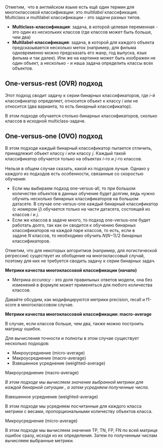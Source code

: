 
Отметим,  что в английском языке есть ещё один термин для многоклассовой классификации: это _multilabel_ классификация. Multiclass и multilabel классификации - это задачи разных типов.

- **Multiclass-классификация**: задача, в которой целевая переменная - это один из нескольких классов (где классов может быть больше,  чем два)
- **Multilabel-классификация**: задача, в которой для каждого объекта предсказывается несколько меток (например, для фильма одновременно можно предсказать его жанр, год выпуска, язык фильма и так далее). Или же на картинке может быть изображен не один объект, а несколько - и наша задача определить классы всех объектов.

##  One-versus-rest (OVR) подход

Этот подход сводит задачу к серии бинарных классификаторов, где 𝑖-й классификатор определяет, относится объект к классу 𝑖 или не относится (два варианта, то есть бинарный классификатор).

В этом подходе обучается столько бинарных классификаторов, сколько классов в исходной multiclass-задаче.

## One-versus-one (OVO) подход

В этом подходе каждый бинарный классификатор пытается отличить, принадлежит объект классу 𝑖 или классу 𝑗. Каждый такой классификатор обучается только на объектах 𝑖-го и 𝑗-го классов.

Нельзя в общем случае сказать, какой из подходов лучше. Однако у каждого из подходов есть особенности, связанные со скоростью обучения:

- Если мы выбираем подход one-versus-all, то при большом количестве объектов в данных обучение будет долгим, ведь нужно обучить несколько бинарных классификаторов на большом датасете. В случае one-versus-one каждый бинарный классификатор (с номером 𝑖𝑗) обучается только на части датасета, состоящей из классов 𝑖 и 𝑗.
- Если же классов в задаче много, то подход one-versus-one будет работать долго, так как он сводится к обучению бинарных классификаторов на каждой паре классов, то есть, если в задаче 𝑁 классов, то необходимо обучить 𝑁(𝑁−1)/2 бинарных классификаторов.

Отметим, что для некоторых алгоритмов (например, для логистической регрессии) существует их обобщение на многоклассовый случай, поэтому для них не требуется сводить задачу к серии бинарных задач.

**Метрики качества многоклассовой классификации (начало)**

- Метрика _accuracy_ - это доля правильных ответов модели, она без изменений в формуле может применяться для любого количества классов.

Давайте обсудим, как модифицируются метрики precision, recall и f1-score в многоклассовом случае.

**Метрики качества многоклассовой классификации: macro-average**

В случае, если классов больше, чем два, также можно построить матрицу ошибок.

Для вычисления точности и полноты в этом случае существует несколько подходов:

- Микроусреднение (micro-average)
- Макроусреднение (macro-average)
- Взвешенное усреднение (weighted-average)

Макроусреднение (macro-average)

_В этом подходе мы вычисляем значение выбранной метрики для каждой бинарной ситуации , а затем усредняем полученные числа._

Взвешенное усреднение (weighted-average)

В этом подходе мы усредняем посчитанные для каждого класса метрики с весами, пропорциональными количеству объектов класса.

Микроусреднение (micro-average)

В этом подходе мы вычисляем значения TP, TN, FP, FN по всей матрице ошибок сразу, исходя из их определения. Затем по полученным числам вычисляем выбранные метрики.


